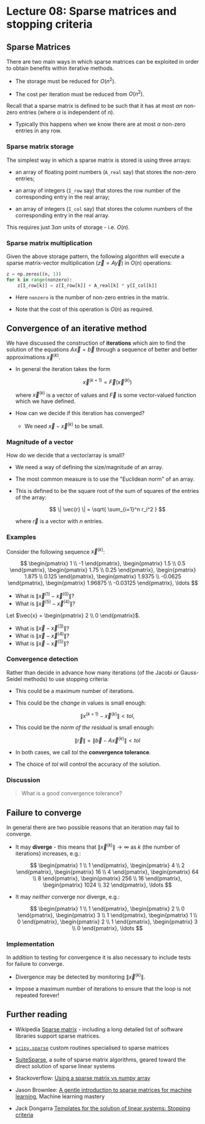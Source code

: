 # Lecture 08: Sparse matrices and stopping criteria

##  Sparse Matrices

There are two main ways in which sparse matrices can be exploited in order to obtain benefits within iterative methods.

-   The storage must be reduced for $O(n^2)$.

-   The cost per iteration must be reduced from $O(n^2)$.

Recall that a sparse matrix is defined to be such that it has at most $\alpha n$ non-zero entries (where $\alpha$ is independent of $n$).

-   Typically this happens when we know there are at most $\alpha$ non-zero entries in any row.

### Sparse matrix storage

The simplest way in which a sparse matrix is stored is using three arrays:

-   an array of floating point numbers (`A_real` say) that stores the non-zero entries;

-   an array of integers (`I_row` say) that stores the row number of the corresponding entry in the real array;

-   an array of integers (`I_col` say) that stores the column numbers of the corresponding entry in the real array.

This requires just $3 \alpha n$ units of storage - i.e. $O(n)$.

### Sparse matrix multiplication

Given the above storage pattern, the following algorithm will execute a sparse matrix-vector multiplication ($\vec{z} = A \vec{y}$) in $O(n)$ operations:

``` python
z = np.zeros((n, 1))
for k in range(nonzero):
    z[I_row[k]] = z[I_row[k]] + A_real[k] * y[I_col[k]]
```

-   Here `nonzero` is the number of non-zero entries in the matrix.

-   Note that the cost of this operation is $O(n)$ as required.

## Convergence of an iterative method

We have discussed the construction of **iterations** which aim to find the solution of the equations $A \vec{x} = \vec{b}$ through a sequence of better and better approximations $\vec{x}^{(k)}$.

-   In general the iteration takes the form

    $$
    \vec{x}^{(k+1)} = \vec{F}(\vec{x}^{(k)})
    $$

	where $\vec{x}^{(k)}$ is a vector of values and $\vec{F}$ is some vector-valued function which we have defined.

-   How can we decide if this iteration has converged?

    -   We need $\vec{x} - \vec{x}^{(k)}$ to be small.

### Magnitude of a vector

How do we decide that a vector/array is small?

-   We need a way of defining the size/magnitude of an array.

-   The most common measure is to use the "Euclidean norm" of an array.

-   This is defined to be the square root of the sum of squares of the entries of the array:

    $$
    \| \vec{r} \| = \sqrt{ \sum_{i=1}^n r_i^2 }
    $$

	where $\vec{r}$ is a vector with $n$ entries.

### Examples

Consider the following sequence $\vec{x}^{(k)}$:

$$
\begin{pmatrix}
1 \\ -1
\end{pmatrix},
\begin{pmatrix}
1.5 \\ 0.5
\end{pmatrix},
\begin{pmatrix}
1.75 \\ 0.25
\end{pmatrix},
\begin{pmatrix}
1.875 \\ 0.125
\end{pmatrix},
\begin{pmatrix}
1.9375 \\ -0.0625
\end{pmatrix},
\begin{pmatrix}
1.96875 \\ -0.03125
\end{pmatrix},
\ldots
$$

-   What is $\|\vec{x}^{(1)} - \vec{x}^{(0)}\|$?
-   What is $\|\vec{x}^{(5)} - \vec{x}^{(4)}\|$?

Let $\vec{x} = \begin{pmatrix} 2 \\ 0 \end{pmatrix}$.

-   What is $\|\vec{x} - \vec{x}^{(3)}\|$?
-   What is $\|\vec{x} - \vec{x}^{(4)}\|$?
-   What is $\|\vec{x} - \vec{x}^{(5)}\|$?

### Convergence detection

Rather than decide in advance how many iterations (of the Jacobi or Gauss-Seidel methods) to use stopping criteria:

-   This could be a maximum number of iterations.

-   This could be the *change* in values is small enough:

    $$
    \|x^{(k+1)} - \vec{x}^{(k)}\| < tol,
    $$


-   This could be the *norm of the residual* is small enough:

	$$
	\| \vec{r} \| = \| \vec{b} - A \vec{x}^{(k)} \| < tol
	$$

-   In both cases, we call $tol$ the **convergence tolerance**.

-   The choice of $tol$ will control the accuracy of the solution.

### Discussion

> What is a good convergence tolerance?

## Failure to converge

In general there are two possible reasons that an iteration may fail to converge.

-   It may **diverge** - this means that $\|\vec{x}^{(k)}\| \to \infty$ as $k$ (the number of iterations) increases, e.g.:

    $$
    \begin{pmatrix}
    1 \\ 1
    \end{pmatrix},
    \begin{pmatrix}
    4 \\ 2
    \end{pmatrix},
    \begin{pmatrix}
    16 \\ 4
    \end{pmatrix},
    \begin{pmatrix}
    64 \\ 8
    \end{pmatrix},
    \begin{pmatrix}
    256 \\ 16
    \end{pmatrix},
    \begin{pmatrix}
    1024 \\ 32
    \end{pmatrix},
    \ldots
    $$

-   It may *neither* converge nor diverge, e.g.:

    $$
    \begin{pmatrix}
    1 \\ 1
    \end{pmatrix},
    \begin{pmatrix}
    2 \\ 0
    \end{pmatrix},
    \begin{pmatrix}
    3 \\ 1
    \end{pmatrix},
    \begin{pmatrix}
    1 \\ 0
    \end{pmatrix},
    \begin{pmatrix}
    2 \\ 1
    \end{pmatrix},
    \begin{pmatrix}
    3 \\ 0
    \end{pmatrix},
    \ldots
    $$

### Implementation

In addition to testing for convergence it is also necessary to include tests for failure to converge.

-   Divergence may be detected by monitoring $\|\vec{x}^{(k)}\|$.

-   Impose a maximum number of iterations to ensure that the loop is not repeated forever!


## Further reading

- Wikipedia [Sparse matrix](https://en.wikipedia.org/wiki/Sparse_matrix) - including a long detailed list of software libraries support sparse matrices.

- [`scipy.sparse`](https://docs.scipy.org/doc/scipy/reference/sparse.html) custom routines specialised to sparse matrices
- [SuiteSparse](http://faculty.cse.tamu.edu/davis/suitesparse.html), a suite of sparse matrix algorithms, geared toward the direct solution of sparse linear systems

- Stackoverflow: [Using a sparse matrix vs numpy array](https://stackoverflow.com/questions/36969886/using-a-sparse-matrix-versus-numpy-array)
- Jason Brownlee: [A gentle introduction to sparse matrices for machine learning](https://machinelearningmastery.com/sparse-matrices-for-machine-learning/), Machine learning mastery


- Jack Dongarra [Templates for the solution of linear systems: Stopping criteria](http://www.netlib.org/linalg/html_templates/node83.html)
